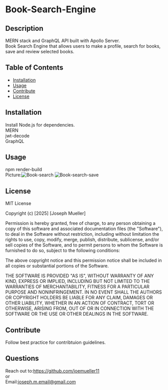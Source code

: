 # Book-Search-Engine
## Description
MERN stack and GraphQL API built with Apollo Server.<br/>
Book Search Engine that allows users to make a profile, search for books, save and review selected books.


## Table of Contents
- [Installation](#installation)
- [Usage](#usage)
- [Contribute](#contribute)
- [License](#license)

## Installation
Install Node.js for dependencies. <br/>
MERN<br/>
jwt-decode<br/>
GraphQL

## Usage
npm render-build<br/>
Picture:![Book-search](https://github.com/user-attachments/assets/9b16f7c8-9c45-4e41-8b10-f954105ccfba)
![Book-search-save](https://github.com/user-attachments/assets/1a660966-c749-48a9-8dea-7d94e6148cd5)

## License

MIT License

Copyright (c) [2025] [Joseph Mueller]

Permission is hereby granted, free of charge, to any person obtaining a copy
of this software and associated documentation files (the "Software"), to deal
in the Software without restriction, including without limitation the rights
to use, copy, modify, merge, publish, distribute, sublicense, and/or sell
copies of the Software, and to permit persons to whom the Software is
furnished to do so, subject to the following conditions:

The above copyright notice and this permission notice shall be included in all
copies or substantial portions of the Software.

THE SOFTWARE IS PROVIDED "AS IS", WITHOUT WARRANTY OF ANY KIND, EXPRESS OR
IMPLIED, INCLUDING BUT NOT LIMITED TO THE WARRANTIES OF MERCHANTABILITY,
FITNESS FOR A PARTICULAR PURPOSE AND NONINFRINGEMENT. IN NO EVENT SHALL THE
AUTHORS OR COPYRIGHT HOLDERS BE LIABLE FOR ANY CLAIM, DAMAGES OR OTHER
LIABILITY, WHETHER IN AN ACTION OF CONTRACT, TORT OR OTHERWISE, ARISING FROM,
OUT OF OR IN CONNECTION WITH THE SOFTWARE OR THE USE OR OTHER DEALINGS IN THE
SOFTWARE.

## Contribute
Follow best practice for contribtuion guidelines.

## Questions 
Reach out to:https://github.com/joemueller11 <br/>
or <br/>
Email:joseph.m.email@gmail.com 
